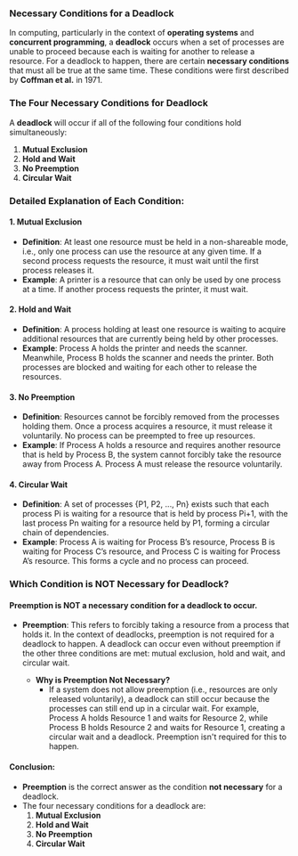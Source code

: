 ### Necessary Conditions for a Deadlock

In computing, particularly in the context of **operating systems** and **concurrent programming**, a **deadlock** occurs when a set of processes are unable to proceed because each is waiting for another to release a resource.
For a deadlock to happen, there are certain **necessary conditions** that must all be true at the same time. These conditions were first described by **Coffman et al.** in 1971.

### The Four Necessary Conditions for Deadlock

A **deadlock** will occur if all of the following four conditions hold simultaneously:

1. **Mutual Exclusion**
2. **Hold and Wait**
3. **No Preemption**
4. **Circular Wait**

### Detailed Explanation of Each Condition:

#### 1. **Mutual Exclusion**
   - **Definition**: At least one resource must be held in a non-shareable mode, i.e., only one process can use the resource at any given time. If a second process requests the resource, it must wait until the first process releases it.
   - **Example**: A printer is a resource that can only be used by one process at a time. If another process requests the printer, it must wait.

#### 2. **Hold and Wait**
   - **Definition**: A process holding at least one resource is waiting to acquire additional resources that are currently being held by other processes.
   - **Example**: Process A holds the printer and needs the scanner. Meanwhile, Process B holds the scanner and needs the printer. Both processes are blocked and waiting for each other to release the resources.
   
#### 3. **No Preemption**
   - **Definition**: Resources cannot be forcibly removed from the processes holding them. Once a process acquires a resource, it must release it voluntarily. No process can be preempted to free up resources.
   - **Example**: If Process A holds a resource and requires another resource that is held by Process B, the system cannot forcibly take the resource away from Process A. Process A must release the resource voluntarily.

#### 4. **Circular Wait**
   - **Definition**: A set of processes {P1, P2, ..., Pn} exists such that each process Pi is waiting for a resource that is held by process Pi+1, with the last process Pn waiting for a resource held by P1, forming a circular chain of dependencies.
   - **Example**: Process A is waiting for Process B’s resource, Process B is waiting for Process C’s resource, and Process C is waiting for Process A’s resource. This forms a cycle and no process can proceed.

### Which Condition is NOT Necessary for Deadlock?

#### **Preemption** is NOT a necessary condition for a deadlock to occur.

- **Preemption**: This refers to forcibly taking a resource from a process that holds it. In the context of deadlocks, preemption is not required for a deadlock to happen. A deadlock can occur even without preemption if the other three conditions are met: mutual exclusion, hold and wait, and circular wait.
  
  - **Why is Preemption Not Necessary?** 
    - If a system does not allow preemption (i.e., resources are only released voluntarily), a deadlock can still occur because the processes can still end up in a circular wait. For example, Process A holds Resource 1 and waits for Resource 2, while Process B holds Resource 2 and waits for Resource 1, creating a circular wait and a deadlock. Preemption isn't required for this to happen.
    
#### Conclusion:
- **Preemption** is the correct answer as the condition **not necessary** for a deadlock.
- The four necessary conditions for a deadlock are:
  1. **Mutual Exclusion**
  2. **Hold and Wait**
  3. **No Preemption**
  4. **Circular Wait**
